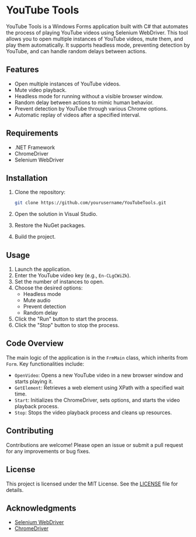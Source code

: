 
# YouTube Tools

YouTube Tools is a Windows Forms application built with C# that automates the process of playing YouTube videos using Selenium WebDriver. This tool allows you to open multiple instances of YouTube videos, mute them, and play them automatically. It supports headless mode, preventing detection by YouTube, and can handle random delays between actions.

## Features

- Open multiple instances of YouTube videos.
- Mute video playback.
- Headless mode for running without a visible browser window.
- Random delay between actions to mimic human behavior.
- Prevent detection by YouTube through various Chrome options.
- Automatic replay of videos after a specified interval.

## Requirements

- .NET Framework
- ChromeDriver
- Selenium WebDriver

## Installation

1. Clone the repository:
   ```bash
   git clone https://github.com/yourusername/YouTubeTools.git
   ```

2. Open the solution in Visual Studio.

3. Restore the NuGet packages.

4. Build the project.

## Usage

1. Launch the application.
2. Enter the YouTube video key (e.g., `En-CLgCWiZk`).
3. Set the number of instances to open.
4. Choose the desired options:
   - Headless mode
   - Mute audio
   - Prevent detection
   - Random delay
5. Click the "Run" button to start the process.
6. Click the "Stop" button to stop the process.

## Code Overview

The main logic of the application is in the `FrmMain` class, which inherits from `Form`. Key functionalities include:

- `OpenVideo`: Opens a new YouTube video in a new browser window and starts playing it.
- `GetElement`: Retrieves a web element using XPath with a specified wait time.
- `Start`: Initializes the ChromeDriver, sets options, and starts the video playback process.
- `Stop`: Stops the video playback process and cleans up resources.

## Contributing

Contributions are welcome! Please open an issue or submit a pull request for any improvements or bug fixes.

## License

This project is licensed under the MIT License. See the [LICENSE](LICENSE) file for details.

## Acknowledgments

- [Selenium WebDriver](https://www.selenium.dev/)
- [ChromeDriver](https://sites.google.com/chromium.org/driver/)
